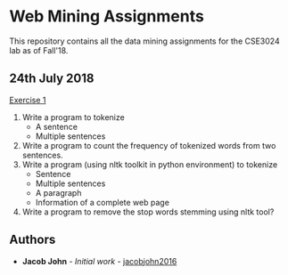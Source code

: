 # Web Mining Assignments

This repository contains all the data mining assignments for the CSE3024 lab as of Fall'18.

## 24th July 2018
[Exercise 1](https://github.com/jacobjohn2016/Web-Mining-Assignments/blob/master/24-7-18/Exercise-1.md)
1. Write a program to tokenize
    * A sentence
    * Multiple sentences
2. Write a program to count the frequency of tokenized words from two sentences.
3. Write a program (using nltk toolkit in python environment) to tokenize
    * Sentence
    * Multiple sentences
    * A paragraph
    * Information of a complete web page
4. Write a program to remove the stop words stemming using nltk tool?

## Authors

* **Jacob John** - *Initial work* - [jacobjohn2016](github.com/jacobjohn2016/)
